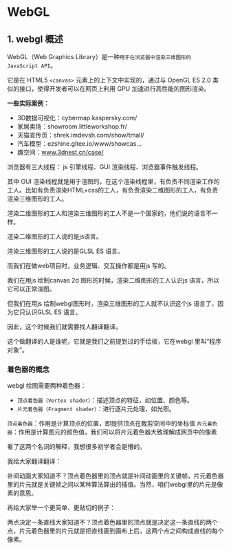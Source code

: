 # WebGL

## 1. webgl 概述

WebGL（Web Graphics Library）是一种`用于在浏览器中渲染三维图形的 JavaScript API`。

它是在 HTML5 `<canvas>` 元素上的上下文中实现的，通过与 OpenGL ES 2.0 类似的接口，使得开发者可以在网页上利用 GPU 加速进行高性能的图形渲染。

**一些实际案例：**
- 3D数据可视化：cybermap.kaspersky.com/
- 家居卖场：showroom.littleworkshop.fr/
- 天猫宣传页：shrek.imdevsh.com/show/tmall/
- 汽车模型：ezshine.gitee.io/www/showcas…
- 趣空间：www.3dnest.cn/case/


浏览器有三大线程： js 引擎线程、GUI 渲染线程、浏览器事件触发线程。

其中 GUI 渲染线程就是用于渲图的，在这个渲染线程里，有负责不同渲染工作的工人。比如有负责渲染HTML+css的工人，有负责渲染二维图形的工人，有负责渲染三维图形的工人。

渲染二维图形的工人和渲染三维图形的工人不是一个国家的，他们说的语言不一样。

渲染二维图形的工人说的是js语言。

渲染三维图形的工人说的是GLSL ES 语言。

而我们在做web项目时，业务逻辑、交互操作都是用js 写的。

我们在用js 绘制canvas 2d 图形的时候，渲染二维图形的工人认识js 语言，所以它可以正常渲图。

但我们在用js 绘制webgl图形时，渲染三维图形的工人就不认识这个js 语言了，因为它只认识GLSL ES 语言。

因此，这个时候我们就需要找人翻译翻译。

这个做翻译的人是谁呢，它就是我们之前提到过的手绘板，它在webgl 里叫“程序对象”。

### 着色器的概念

webgl 绘图需要两种着色器：
- `顶点着色器（Vertex shader）`：描述顶点的特征，如位置、颜色等。
- `片元着色器（Fragment shader）`：进行逐片元处理，如光照。

`顶点着色器`：作用是计算顶点的位置，即提供顶点在裁剪空间中的坐标值
`片元着色器`：作用是计算图元的颜色值，我们可以将片元着色器大致理解成网页中的像素

看了这两个名词的解释，我想很多初学者会是懵的。

我给大家翻译翻译：

补间动画大家知道不？顶点着色器里的顶点就是补间动画里的关键帧，片元着色器里的片元就是关键帧之间以某种算法算出的插值。当然，咱们webgl里的片元是像素的意思。

再给大家举一个更简单、更贴切的例子：

两点决定一条直线大家知道不？顶点着色器里的顶点就是决定这一条直线的两个点，片元着色器里的片元就是把直线画到画布上后，这两个点之间构成直线的每个像素。
